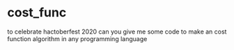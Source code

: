 # cost_func

to celebrate hactoberfest 2020 can you give me some code to make an cost function algorithm in any programming language

